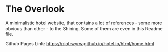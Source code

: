 # The Overlook
A minimalistic hotel website, that contains a lot of references -
some more obvious than other - to the Shining. Some of them are even in
this Readme file.

Github Pages Link: https://piotrwyrw.github.io/hotel.io/html/home.html
